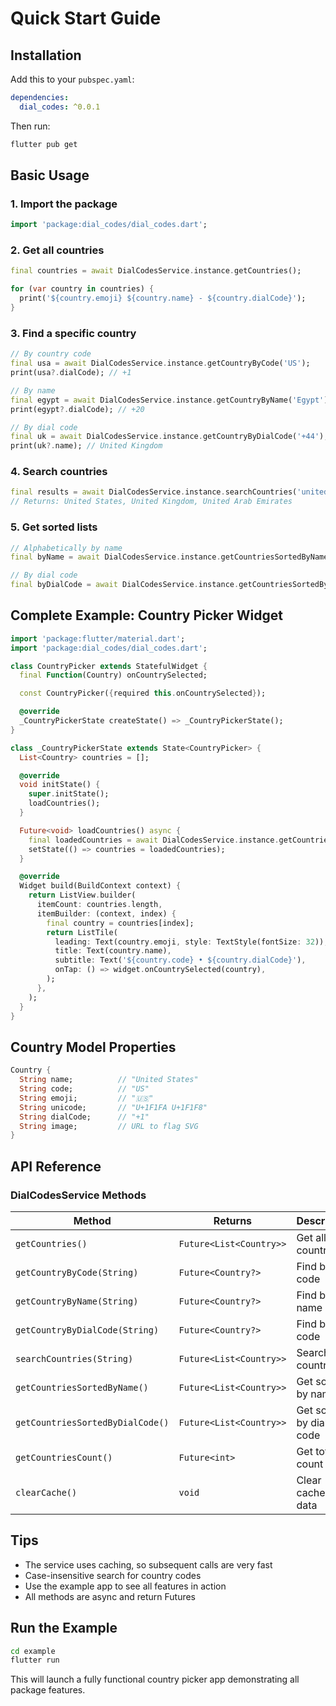# Quick Start Guide

## Installation

Add this to your `pubspec.yaml`:

```yaml
dependencies:
  dial_codes: ^0.0.1
```

Then run:
```bash
flutter pub get
```

## Basic Usage

### 1. Import the package

```dart
import 'package:dial_codes/dial_codes.dart';
```

### 2. Get all countries

```dart
final countries = await DialCodesService.instance.getCountries();

for (var country in countries) {
  print('${country.emoji} ${country.name} - ${country.dialCode}');
}
```

### 3. Find a specific country

```dart
// By country code
final usa = await DialCodesService.instance.getCountryByCode('US');
print(usa?.dialCode); // +1

// By name
final egypt = await DialCodesService.instance.getCountryByName('Egypt');
print(egypt?.dialCode); // +20

// By dial code
final uk = await DialCodesService.instance.getCountryByDialCode('+44');
print(uk?.name); // United Kingdom
```

### 4. Search countries

```dart
final results = await DialCodesService.instance.searchCountries('united');
// Returns: United States, United Kingdom, United Arab Emirates
```

### 5. Get sorted lists

```dart
// Alphabetically by name
final byName = await DialCodesService.instance.getCountriesSortedByName();

// By dial code
final byDialCode = await DialCodesService.instance.getCountriesSortedByDialCode();
```

## Complete Example: Country Picker Widget

```dart
import 'package:flutter/material.dart';
import 'package:dial_codes/dial_codes.dart';

class CountryPicker extends StatefulWidget {
  final Function(Country) onCountrySelected;

  const CountryPicker({required this.onCountrySelected});

  @override
  _CountryPickerState createState() => _CountryPickerState();
}

class _CountryPickerState extends State<CountryPicker> {
  List<Country> countries = [];

  @override
  void initState() {
    super.initState();
    loadCountries();
  }

  Future<void> loadCountries() async {
    final loadedCountries = await DialCodesService.instance.getCountriesSortedByName();
    setState(() => countries = loadedCountries);
  }

  @override
  Widget build(BuildContext context) {
    return ListView.builder(
      itemCount: countries.length,
      itemBuilder: (context, index) {
        final country = countries[index];
        return ListTile(
          leading: Text(country.emoji, style: TextStyle(fontSize: 32)),
          title: Text(country.name),
          subtitle: Text('${country.code} • ${country.dialCode}'),
          onTap: () => widget.onCountrySelected(country),
        );
      },
    );
  }
}
```

## Country Model Properties

```dart
Country {
  String name;          // "United States"
  String code;          // "US"
  String emoji;         // "🇺🇸"
  String unicode;       // "U+1F1FA U+1F1F8"
  String dialCode;      // "+1"
  String image;         // URL to flag SVG
}
```

## API Reference

### DialCodesService Methods

| Method | Returns | Description |
|--------|---------|-------------|
| `getCountries()` | `Future<List<Country>>` | Get all countries |
| `getCountryByCode(String)` | `Future<Country?>` | Find by ISO code |
| `getCountryByName(String)` | `Future<Country?>` | Find by name |
| `getCountryByDialCode(String)` | `Future<Country?>` | Find by dial code |
| `searchCountries(String)` | `Future<List<Country>>` | Search countries |
| `getCountriesSortedByName()` | `Future<List<Country>>` | Get sorted by name |
| `getCountriesSortedByDialCode()` | `Future<List<Country>>` | Get sorted by dial code |
| `getCountriesCount()` | `Future<int>` | Get total count |
| `clearCache()` | `void` | Clear cached data |

## Tips

- The service uses caching, so subsequent calls are very fast
- Case-insensitive search for country codes
- Use the example app to see all features in action
- All methods are async and return Futures

## Run the Example

```bash
cd example
flutter run
```

This will launch a fully functional country picker app demonstrating all package features.
